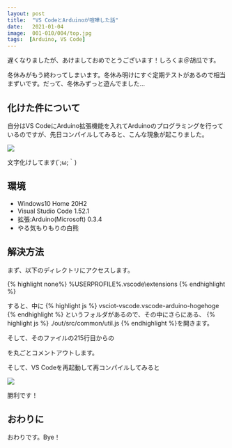 ```yaml
---
layout: post
title:  "VS CodeとArduinoが喧嘩した話"
date:   2021-01-04
image:  001-010/004/top.jpg
tags:  [Arduino, VS Code]
---
```

遅くなりましたが、あけましておめでとうございます！しろくま＠胡瓜です。

冬休みがもう終わってしまいます。冬休み明けにすぐ定期テストがあるので相当まずいです。だって、冬休みずっと遊んでました…

## 化けた件について

自分はVS CodeにArduino拡張機能を入れてArduinoのプログラミングを行っているのですが、先日コンパイルしてみると、こんな現象が起こりました。

![]({{site.baseurl}}/img/001-010/004/001.png)

文字化けしてます(´;ω;｀)

## 環境

- Windows10 Home 20H2
- Visual Studio Code 1.52.1
- 拡張:Arduino(Microsoft) 0.3.4
- やる気もりもりの白熊
  
## 解決方法

まず、以下のディレクトリにアクセスします。

{% highlight none%}
%USERPROFILE%\.vscode\extensions
{% endhighlight %}


すると、中に
{% highlight js %}
vsciot-vscode.vscode-arduino-hogehoge
{% endhighlight %}
というフォルダがあるので、その中にさらにある、
{% highlight js %}
./out/src/common/util.js
{% endhighlight %}を開きます。

そして、そのファイルの215行目からの

<script src="https://gist.github.com/shirokuma-89/76ac62d4f42b0706b4755ff6d9f52e1b.js"></script>

を丸ごとコメントアウトします。

そして、VS Codeを再起動して再コンパイルしてみると

![]({{site.baseurl}}/img/001-010/004/002.png)

勝利です！

## おわりに

おわりです。Bye！
